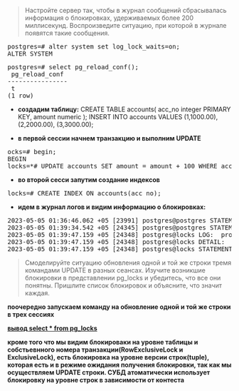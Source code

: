 > Настройте сервер так, чтобы в журнал сообщений сбрасывалась информация о блокировках, удерживаемых более 200 миллисекунд. Воспроизведите ситуацию, при которой в журнале появятся такие сообщения.

<pre>postgres=# alter system set log_lock_waits=on;
ALTER SYSTEM
</pre>
<pre>postgres=# select pg_reload_conf();
 pg_reload_conf 
----------------
 t
(1 row)
</pre>
* __создадим таблицу:__
CREATE TABLE accounts(
  acc_no integer PRIMARY KEY,
  amount numeric
);
INSERT INTO accounts VALUES (1,1000.00), (2,2000.00), (3,3000.00);

* __в первой сессии начнем транзакцию и выполним UPDATE__
<pre>ocks=# begin;
BEGIN
locks=*# UPDATE accounts SET amount = amount + 100 WHERE acc_no = 1;</pre>
* __во второй сесси запутим создание индексов__
<pre>locks=# CREATE INDEX ON accounts(acc_no);
</pre>
* __идем в журнал логов и видим информацию о блокировках:__
<pre>2023-05-05 01:36:46.062 +05 [23991] postgres@postgres STATEMENT:  UPDATE accounts SET amount = amount + 100 WHERE acc_no = 1;
2023-05-05 01:39:34.542 +05 [24345] postgres@postgres STATEMENT:  CREATE INDEX ON accounts(acc_no);
2023-05-05 01:39:47.159 +05 [24348] postgres@locks LOG:  process 24348 still waiting for ShareLock on relation 16490 of database 16489 after 1007.752 ms
2023-05-05 01:39:47.159 +05 [24348] postgres@locks DETAIL:  Process holding the lock: 24332. Wait queue: 24348.
2023-05-05 01:39:47.159 +05 [24348] postgres@locks STATEMENT:  CREATE INDEX ON accounts(acc_no);
</pre>

> Смоделируйте ситуацию обновления одной и той же строки тремя командами UPDATE в разных сеансах. Изучите возникшие блокировки в представлении pg_locks и убедитесь, что все они понятны. Пришлите список блокировок и объясните, что значит каждая.

__поочередно запускаем команду на обновление одной и той же строки в трех сессиях__

[__вывод select * from pg_locks__](https://github.com/pynchon-thomas/PostgrSQL-Education/blob/main/pg_locks.txt)

__кроме того что мы видим блокироваки на уровне таблицы и собстьевнного номера транзакции(RowExclusiveLock и ExclusiveLock), есть блокировка на уровне версии строк(tuple), которая есть и в режиме ожидания получения блокировки, так как мы осуществляем UPDATE строки. СУБД атоматически использует блокировку на уровне строк в зависимости от контеста__




